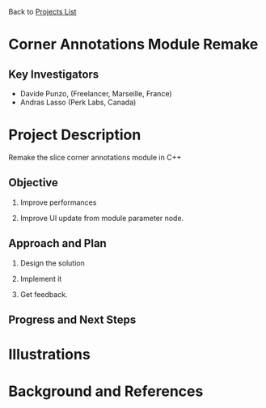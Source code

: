 Back to [Projects List](../../README.md#ProjectsList)

# Corner Annotations Module Remake

## Key Investigators

- Davide Punzo, (Freelancer, Marseille, France) 
- Andras Lasso (Perk Labs, Canada)

# Project Description

Remake the slice corner annotations module in C++

## Objective

1) Improve performances

2) Improve UI update from module parameter node.

## Approach and Plan

1) Design the solution

2) Implement it

3) Get feedback.

## Progress and Next Steps


# Illustrations


# Background and References

